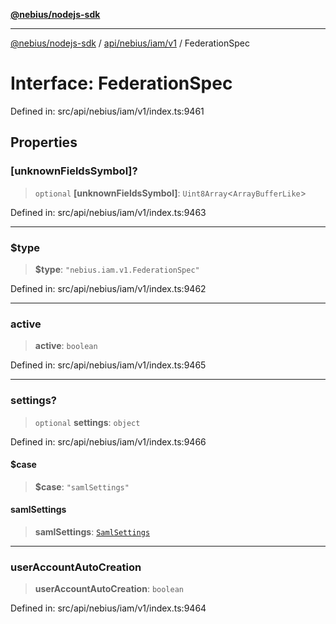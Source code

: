 [**@nebius/nodejs-sdk**](../../../../../README.md)

***

[@nebius/nodejs-sdk](../../../../../README.md) / [api/nebius/iam/v1](../README.md) / FederationSpec

# Interface: FederationSpec

Defined in: src/api/nebius/iam/v1/index.ts:9461

## Properties

### \[unknownFieldsSymbol\]?

> `optional` **\[unknownFieldsSymbol\]**: `Uint8Array`\<`ArrayBufferLike`\>

Defined in: src/api/nebius/iam/v1/index.ts:9463

***

### $type

> **$type**: `"nebius.iam.v1.FederationSpec"`

Defined in: src/api/nebius/iam/v1/index.ts:9462

***

### active

> **active**: `boolean`

Defined in: src/api/nebius/iam/v1/index.ts:9465

***

### settings?

> `optional` **settings**: `object`

Defined in: src/api/nebius/iam/v1/index.ts:9466

#### $case

> **$case**: `"samlSettings"`

#### samlSettings

> **samlSettings**: [`SamlSettings`](SamlSettings.md)

***

### userAccountAutoCreation

> **userAccountAutoCreation**: `boolean`

Defined in: src/api/nebius/iam/v1/index.ts:9464

